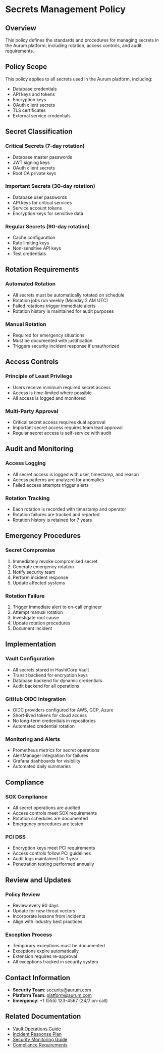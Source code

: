 # Secrets Management Policy

## Overview

This policy defines the standards and procedures for managing secrets in the Aurum platform, including rotation, access controls, and audit requirements.

## Policy Scope

This policy applies to all secrets used in the Aurum platform, including:
- Database credentials
- API keys and tokens
- Encryption keys
- OAuth client secrets
- TLS certificates
- External service credentials

## Secret Classification

### Critical Secrets (7-day rotation)
- Database master passwords
- JWT signing keys
- OAuth client secrets
- Root CA private keys

### Important Secrets (30-day rotation)
- Database user passwords
- API keys for critical services
- Service account tokens
- Encryption keys for sensitive data

### Regular Secrets (90-day rotation)
- Cache configuration
- Rate limiting keys
- Non-sensitive API keys
- Test credentials

## Rotation Requirements

### Automated Rotation
- All secrets must be automatically rotated on schedule
- Rotation jobs run weekly (Monday 2 AM UTC)
- Failed rotations trigger immediate alerts
- Rotation history is maintained for audit purposes

### Manual Rotation
- Required for emergency situations
- Must be documented with justification
- Triggers security incident response if unauthorized

## Access Controls

### Principle of Least Privilege
- Users receive minimum required secret access
- Access is time-limited where possible
- All access is logged and monitored

### Multi-Party Approval
- Critical secret access requires dual approval
- Important secret access requires team lead approval
- Regular secret access is self-service with audit

## Audit and Monitoring

### Access Logging
- All secret access is logged with user, timestamp, and reason
- Access patterns are analyzed for anomalies
- Failed access attempts trigger alerts

### Rotation Tracking
- Each rotation is recorded with timestamp and operator
- Rotation failures are tracked and reported
- Rotation history is retained for 7 years

## Emergency Procedures

### Secret Compromise
1. Immediately revoke compromised secret
2. Generate emergency rotation
3. Notify security team
4. Perform incident response
5. Update affected systems

### Rotation Failure
1. Trigger immediate alert to on-call engineer
2. Attempt manual rotation
3. Investigate root cause
4. Update rotation procedures
5. Document incident

## Implementation

### Vault Configuration
- All secrets stored in HashiCorp Vault
- Transit backend for encryption keys
- Database backend for dynamic credentials
- Audit backend for all operations

### GitHub OIDC Integration
- OIDC providers configured for AWS, GCP, Azure
- Short-lived tokens for cloud access
- No long-term credentials in repositories
- Automated credential rotation

### Monitoring and Alerts
- Prometheus metrics for secret operations
- AlertManager integration for failures
- Grafana dashboards for visibility
- Automated daily summaries

## Compliance

### SOX Compliance
- All secret operations are audited
- Access controls meet SOX requirements
- Rotation schedules are documented
- Emergency procedures are tested

### PCI DSS
- Encryption keys meet PCI requirements
- Access controls follow PCI guidelines
- Audit logs maintained for 1 year
- Penetration testing performed annually

## Review and Updates

### Policy Review
- Review every 90 days
- Update for new threat vectors
- Incorporate lessons from incidents
- Align with industry best practices

### Exception Process
- Temporary exceptions must be documented
- Exceptions expire automatically
- Extension requires re-approval
- All exceptions tracked in security system

## Contact Information

- **Security Team**: security@aurum.com
- **Platform Team**: platform@aurum.com
- **Emergency**: +1 (555) 123-4567 (24/7 on-call)

## Related Documentation

- [Vault Operations Guide](vault-operations.md)
- [Incident Response Plan](incident-response.md)
- [Security Monitoring Guide](security-monitoring.md)
- [Compliance Requirements](compliance-requirements.md)
